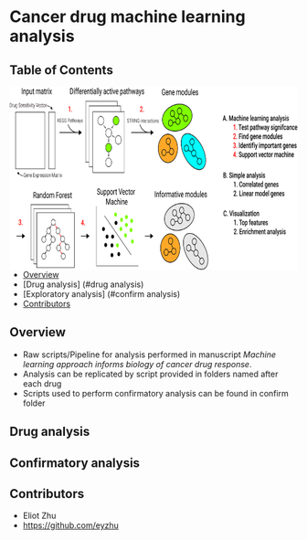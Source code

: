 # Cancer drug machine learning analysis 

## Table of Contents
<img align="right" src="images/ML_fig1.jpg" width="600" height="320">

* [Overview](#overview)
* [Drug analysis] (#drug analysis)
* [Exploratory analysis] (#confirm analysis)
* [Contributors](#contributors)

## Overview
* Raw scripts/Pipeline for analysis performed in manuscript *Machine learning approach informs biology of cancer drug response*.
* Analysis can be replicated by script provided in folders named after each drug
* Scripts used to perform confirmatory analysis can be found in confirm folder

## Drug analysis

## Confirmatory analysis

## Contributors 
* Eliot Zhu
* https://github.com/eyzhu

